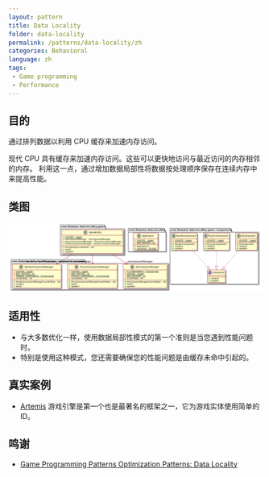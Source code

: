 ```yaml
---
layout: pattern
title: Data Locality
folder: data-locality
permalink: /patterns/data-locality/zh
categories: Behavioral
language: zh
tags:
 - Game programming
 - Performance
---
```


## 目的
通过排列数据以利用 CPU 缓存来加速内存访问。

现代 CPU 具有缓存来加速内存访问。这些可以更快地访问与最近访问的内存相邻的内存。
利用这一点，通过增加数据局部性将数据按处理顺序保存在连续内存中来提高性能。

## 类图
![alt text](../../../data-locality/etc/data-locality.urm.png "Data Locality pattern class diagram")

## 适用性

* 与大多数优化一样，使用数据局部性模式的第一个准则是当您遇到性能问题时。
* 特别是使用这种模式，您还需要确保您的性能问题是由缓存未命中引起的。

## 真实案例

* [Artemis](http://gamadu.com/artemis/) 游戏引擎是第一个也是最著名的框架之一，它为游戏实体使用简单的 ID。

## 鸣谢

* [Game Programming Patterns Optimization Patterns: Data Locality](http://gameprogrammingpatterns.com/data-locality.html)